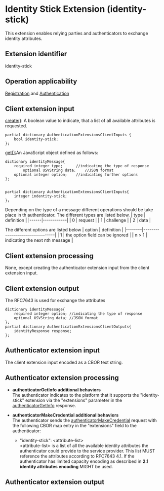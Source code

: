 # Identity Stick Extension (identity-stick)
This extension enables relying parties and authenticators to exchange identity attributes.

## Extension identifier
identity-stick

## Operation applicability
[Registration](https://www.w3.org/TR/webauthn/#registration-extension) and [Authentication](https://www.w3.org/TR/webauthn/#authentication-extension)

## Client extension input
[create()](https://w3c.github.io/webappsec-credential-management/#dom-credentialscontainer-create): A boolean value to indicate, that a list of all available attributes is requested.
```
partial dictionary AuthenticationExtensionsClientInputs {
 	bool identity-stick;
};
```



[get():](https://w3c.github.io/webappsec-credential-management/#dom-credentialscontainer-get)An JavaScript object defined as follows:
```
dictionary identityMessage{
	required integer type; 		//indicating the type of response
        optional USVString data; 	//JSON format
	optional integer option;	//indicating further options
};


partial dictionary AuthenticationExtensionsClientInputs{
	integer indentity-stick;
};
```
Depending on the type of a message different operations should be take place in th authenticator. The different types are listed below.
| type | definition |
|------|------------|
| 0    | request    |
| 1    | challenge  |
| 2    | data       |


The different options are listed below
| option | definition                      |
|--------|---------------------------------|
| 1      | the option field can be ignored |
| n > 1  | indicating the next nth message |

## Client extension processing
None, except creating the authenticator extension input from the client extension input.

## Client extension output
The RFC7643 is used for exchange the attributes
```
dictionary identityMessage{
	required integer option; //indicating the type of response
	optional USVString data; //JSON format 
};
partial dictionary AuthenticationExtensionsClientOutputs{
	identityResponse response;
};
```
## Authenticator extension input
The client extension input encoded as a CBOR text string.

## Authenticator extension processing
- **authenticatorGetInfo additional behaviors**  
The authenticator indicates to the platform that it supports the "identity-stick" extension via the "extensions" parameter in the [authenticatorGetInfo](https://fidoalliance.org/specs/fido-v2.0-id-20180227/fido-client-to-authenticator-protocol-v2.0-id-20180227.html#authenticatorGetInfo) response.

- **authenticatorMakeCredential additional behaviors**  
The authenticator sends the [authenticatorMakeCredential](https://fidoalliance.org/specs/fido-v2.0-id-20180227/fido-client-to-authenticator-protocol-v2.0-id-20180227.html#authenticatorMakeCredential) request with the following CBOR map entry in the "extensions" field to the authenticator:
	- "identity-stick": \<attribute-list\>  
	\<attribute-list\> is a list of all the available identity attributes the authenticator could provide to the service provider. This list MUST reference the attributes according to RFC7643 4.1. If the authenticator has limited capacity encoding as described in **2.1 identity attributes encoding** MIGHT be used.

## Authenticator extension output

